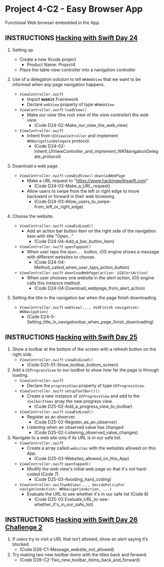 # Project 4-C2 - Easy Browser App

Functional Web browser embedded in the App.

## INSTRUCTIONS [Hacking with Swift Day 24](https://www.hackingwithswift.com/100/24)

1. Setting up.
   - Create a new Xcode project
     - Product Name: _Project4_
   - Place the table view controller into a navigation controller

2. Use of a delegation solution to tell `WKWebView` that we want to be informed when any page navigation happens.
   - _`ViewController.swift`_
     - Import **`WebKit`** Framework
     - Declare `webView` property of type `WKWebView`
   - _`ViewController.swift`_ `loadView()`
     - Make our _view_ (the root view of the _view controller_) the _web view_.
       - (Code D24-02-Make_our_view_the_web_view)
   - _`ViewController.swift`_
     - Inherit from `UIViewController` and implement `WKNavigationDelegate` protocol.
       - (Code D24-02-Inherit_UIViewController_and_implement_WKNavigationDelegate_protocol)
3. Download a web page.
   - _`ViewController.swift`_ `viewDidView()` _`downladWebPage`_
     - Make a URL request to "https://www.hackingwithswift.com"
       - (Code D24-03-Make_a_URL_request)
     - Allow users to swipe from the left or right edge to move backward or forward in their web browsing.
       - (Code D24-03-Allow_users_to_swipe-from_left_or_right_edge)
4. Choose the website.
   - _`ViewController.swift`_ `viewDidLoad()`
     - Add an action bar button item on the right side of the navigation item with title "Open..."
       - (Code D24-04-Add_a_bar_button_item)
   - _`ViewController.swift`_ _`openTapped()`_
     - When user taps the _`Open...`_ button, iOS engine shows a message with different websites to choose.
        - (Code D24-04-Method_called_when_user_taps_action_button)
   - _`ViewController.swift`_ _`downloadWebPage(action: UIAlertAction)`_
     - When user chooses one website in the _alert action_, iOS engine calls this instance method. 
       - (Code D24-04-Download_webpage_from_alert_action)
5. Setting the title in the navigation bar when the page finish downloading.
   - _`ViewController.swift`_ `webView(..., didFinish navigation: WKNavigation)`
     - (Code D24-5-Setting_title_in_navigationbar_when_page_finish_downloading)

## INSTRUCTIONS [Hacking with Swift Day 25](https://www.hackingwithswift.com/100/25)

1. Show a toolbar at the bottom of the screen with a refresh button on the right side.
   - _`ViewController.swift`_ `viewDidLoad()`
     - (Code D25-01-Show_toolbar_bottom_screen)
2. Add a `UIProgressView` to our _toolbar_ to show how far the page is through loading.
   - _`ViewController.swift`_
     - Declare the _`progressView`_ property of type `UIProgressView`.
   - _`ViewController.swift`_ `setupToolBar()()`  
     - Create a new instance of `UIProgressView` and add to the _`toolbarItems`_ array the new progress view.
       - (Code D25-02-Add_a_progress_view_to_toolbar)
   - _`ViewController.swift`_ `viewDidLoad()`
     - Register as an observer.
       - (Code D25-02-Register_as_an_observer)
     - Listening when an observed value has changed 
       - (Code D25-02-Listening_observed_value_changes)
3. Navigate to a web site only if its URL is in our safe list.
   - _`ViewController.swift`_
     - Create a array called _`websites`_ with the websites allowed on this App.
       - (Code D25-03-Websites_allowed_on_this_App)
   - _`ViewController.swift`_ `openTapped()`
     - Modify the web view's initial web page so that it's not hard-coded (Code 7)
       - (Code D25-03-Avoiding_hard_coding)
   - _`ViewController.swift`_`webView(..., decidePolicyFor navigationAction: WKNavigationAction, ...)`
     - Evaluate the URL to see whether it's in our safe list (Code 8)
       - (Code D25-03 Evaluate_URL_to-see-whether_it's_in_our_safe_list)

## INSTRUCTIONS [Hacking with Swift Day 26 Challenge 2](https://www.hackingwithswift.com/read/4/6/wrap-up)

1. If users try to visit a URL that isn’t allowed, show an alert saying it’s blocked.
   - (Code D26-C1-Message_website_not_allowed)
2. Try making two new _toolbar items_ with the titles back and forward.
   - (Code D26-C2-Two_new_toolbar_items_back_and_forward)
